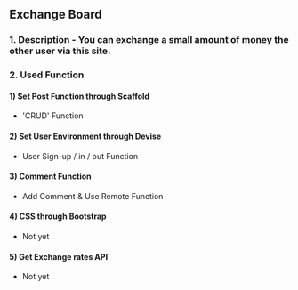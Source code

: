 ## **Exchange Board**

### 1. Description - You can exchange a small amount of money the other user via this site.

### 2. Used Function
#### 1) Set Post Function through Scaffold
- 'CRUD' Function
#### 2) Set User Environment through Devise
- User Sign-up / in / out Function
#### 3) Comment Function
- Add Comment & Use Remote Function
#### 4) CSS through Bootstrap
- Not yet
#### 5) Get Exchange rates API
- Not yet
